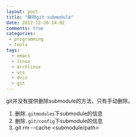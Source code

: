 ```yaml
---
layout: post
title: "删除git submodule"
date: 2012-12-26 14:02
comments: true
categories: 
 - programming
 - tools
tags: 
  - emacs
  - linux
  - archlinux
  - vcs
  - dvcs
  - git
---
```


git并没有提供删除submodule的方法，只有手动删除。

1. 删除`.gitmodules`下submodule的信息
2. 删除`.git/config`下submodule的信息
3. git rm --cache <submodule/path>

